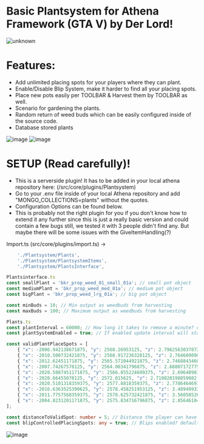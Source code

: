 # Basic Plantsystem for Athena Framework (GTA V) by Der Lord!

![unknown](https://user-images.githubusercontent.com/82890183/131876685-13775cce-d8ee-4eb5-b95e-b3ad8520a3cf.png)

# Features:
* Add unlimited placing spots for your players where they can plant.
* Enable/Disable Blip System, make it harder to find all your placing spots.
* Place new pots easily per TOOLBAR & Harvest them by TOOLBAR as well.
* Scenario for gardening the plants.
* Random return of weed buds which can be easily configured inside of the source code.
* Database stored plants

![image](https://user-images.githubusercontent.com/82890183/131878762-6e99fa50-45e8-4f98-bf29-1d52e5ecaccf.png)
![image](https://user-images.githubusercontent.com/82890183/131878858-49770085-50a0-4092-bc3c-5a0f4282f1cc.png)

# SETUP (Read carefully)!
* This is a serverside plugin! It has to be added in your local athena repository here: (/src/core/plugins/Plantsystem)
* Go to your .env file inside of your local Athena repository and add "MONGO_COLLECTIONS=plants" without the quotes.
* Configuration Options can be found below.
* This is probably not the right plugin for you if you don't know how to extend it any further since this is just a really basic version and could contain a few bugs still, we tested it with 3 people didn't find any. But maybe there will be some issues with the GiveItemHandling(?)

Import.ts (src/core/plugins/import.ts) ->
```typescript
    './Plantsystem/Plants',
    './Plantsystem/PlantsystemItems',
    './Plantsystem/PlantsInterface',
```

```typescript
Plantsinterface.ts
const smallPlant = 'bkr_prop_weed_01_small_01a'; // small pot object
const mediumPlant = 'bkr_prop_weed_med_01a'; // medium pot object
const bigPlant = 'bkr_prop_weed_lrg_01a'; // big pot object

const minBuds = 10; // Min output as weedbuds from harvesting
const maxBuds = 100; // Maximum output as weedbuds from harvesting

Plants.ts
const plantInterval = 60000; // How long it takes to remove a minute? default values: 60000 production mode, 1000 testing mode
const plantSystemEnabled = true; // If enabled update interval will start on bootup of Athena. default: true

const validPlantPlaceSpots = [
    { "x": -2006.942138671875, "y": 2568.26953125, "z": 2.7962563037872314 },
    { "x": -2010.500732421875, "y": 2568.917236328125, "z": 2.7646090984344482 },
    { "x": -2012.62451171875, "y": 2565.571044921875, "z": 2.746884346008301 },
    { "x": -2007.74267578125, "y": 2564.00341796875, "z": 2.6880717277526855 },
    { "x": -2020.5887451171875, "y": 2566.855224609375, "z": 2.6964898109436035 },
    { "x": -2020.66455078125, "y": 2572.015625, "z": 2.710820198059082 },
    { "x": -2020.5101318359375, "y": 2577.8818359375, "z": 2.778646469116211 },
    { "x": -2016.6363525390625, "y": 2578.458251953125, "z": 3.48949933052063 },
    { "x": -2011.7757568359375, "y": 2578.625732421875, "z": 3.5605852603912354 },
    { "x": -2004.8231201171875, "y": 2575.834716796875, "z": 2.8564610481262207 }
];

const distanceToValidSpot: number = 5; // Distance the player can have to a valid spot. default: 5
const blipControlledPlacingSpots: any = true; // Blips enabled? default: true
``` 
![image](https://user-images.githubusercontent.com/82890183/131879692-0c836308-6f0d-4e02-a8c6-41da01d803ca.png)
